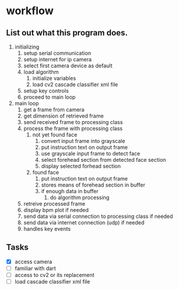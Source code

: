 # workflow

## List out what this program does.

1. initializing
   1. setup serial communication
   2. setup internet for ip camera
   3. select first camera device as default
   4. load algorithm
      1. initialize variables
      2. load cv2 cascade classifier xml file
   5. setup key controls
   6. proceed to main loop
2. main loop
   1. get a frame from camera
   2. get dimension of retrieved frame
   3. send received frame to processing class
   4. process the frame with processing class
      1. not yet found face
         1. convert input frame into grayscale
         2. put instruction text on output frame
         3. use grayscale input frame to detect face
         4. select forehead section from detected face section
         5. display selected forhead section
      2. found face
         1. put instruction text on output frame
         2. stores means of forehead section in buffer
         3. if enough data in buffer
            1. do algorithm processing
   5. retreive processed frame
   6. display bpm plot if needed
   7. send data via serial connection to processing class if needed
   8. send data via internet connection (udp) if needed
   9. handles key events

## Tasks

- [x] access camera
- [ ] familiar with dart
- [ ] access to cv2 or its replacement
- [ ] load cascade classifier xml file
